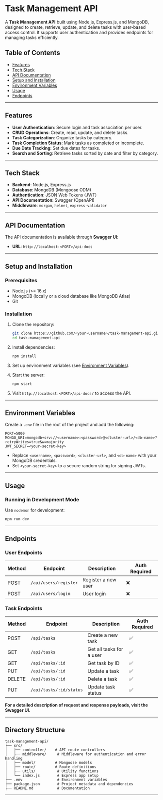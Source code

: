 # Task Management API

A **Task Management API** built using Node.js, Express.js, and MongoDB, designed to create, retrieve, update, and delete tasks with user-based access control. It supports user authentication and provides endpoints for managing tasks efficiently.

## Table of Contents
- [Features](#features)
- [Tech Stack](#tech-stack)
- [API Documentation](#api-documentation)
- [Setup and Installation](#setup-and-installation)
- [Environment Variables](#environment-variables)
- [Usage](#usage)
- [Endpoints](#endpoints)


---

## Features
- **User Authentication**: Secure login and task association per user.
- **CRUD Operations**: Create, read, update, and delete tasks.
- **Task Categorization**: Organize tasks by category.
- **Task Completion Status**: Mark tasks as completed or incomplete.
- **Due Date Tracking**: Set due dates for tasks.
- **Search and Sorting**: Retrieve tasks sorted by date and filter by category.

---

## Tech Stack
- **Backend**: Node.js, Express.js
- **Database**: MongoDB (Mongoose ODM)
- **Authentication**: JSON Web Tokens (JWT)
- **API Documentation**: Swagger (OpenAPI)
- **Middleware**: `morgan`, `helmet`, `express-validator`

---

## API Documentation
The API documentation is available through **Swagger UI**:

- **URL**: `http://localhost:<PORT>/api-docs`

---

## Setup and Installation

### Prerequisites
- Node.js (>= 16.x)
- MongoDB (locally or a cloud database like MongoDB Atlas)
- Git

### Installation
1. Clone the repository:
   ```bash
   git clone https://github.com/<your-username>/task-management-api.git
   cd task-management-api
   ```

2. Install dependencies:
   ```bash
   npm install
   ```

3. Set up environment variables (see [Environment Variables](#environment-variables)).

4. Start the server:
   ```bash
   npm start
   ```

5. Visit `http://localhost:<PORT>/api-docs/` to access the API.

---

## Environment Variables
Create a `.env` file in the root of the project and add the following:

```env
PORT=5000
MONGO_URI=mongodb+srv://<username>:<password>@<cluster-url>/<db-name>?retryWrites=true&w=majority
JWT_SECRET=<your-secret-key>
```

- Replace `<username>`, `<password>`, `<cluster-url>`, and `<db-name>` with your MongoDB credentials.
- Set `<your-secret-key>` to a secure random string for signing JWTs.

---

## Usage

### Running in Development Mode
Use `nodemon` for development:
```bash
npm run dev
```



---

## Endpoints

### User Endpoints
| Method | Endpoint        | Description                  | Auth Required |
|--------|-----------------|------------------------------|---------------|
| POST   | `/api/users/register` | Register a new user    | ❌            |
| POST   | `/api/users/login`    | User login             | ❌            |

### Task Endpoints
| Method | Endpoint                | Description                 | Auth Required |
|--------|-------------------------|-----------------------------|---------------|
| POST   | `/api/tasks`            | Create a new task           | ✅            |
| GET    | `/api/tasks`            | Get all tasks for a user    | ✅            |
| GET    | `/api/tasks/:id`        | Get task by ID              | ✅            |
| PUT    | `/api/tasks/:id`        | Update a task               | ✅            |
| DELETE | `/api/tasks/:id`        | Delete a task               | ✅            |
| PUT    | `/api/tasks/:id/status` | Update task status          | ✅            |

**For a detailed description of request and response payloads, visit the Swagger UI.**

---

## Directory Structure
```
task-management-api/
├── src/
│   ├── controller/    # API route controllers
│   ├── middleware/     # Middleware for authentication and error handling
│   ├── model/         # Mongoose models
│   ├── route/         # Route definitions
│   ├── utils/          # Utility functions
│   └── index.js        # Express app setup
├── .env                # Environment variables
├── package.json        # Project metadata and dependencies
├── README.md           # Documentation
```

---


